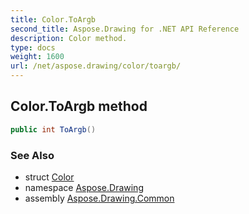 ```yaml
---
title: Color.ToArgb
second_title: Aspose.Drawing for .NET API Reference
description: Color method. 
type: docs
weight: 1600
url: /net/aspose.drawing/color/toargb/
---
```

## Color.ToArgb method

```csharp
public int ToArgb()
```

### See Also

* struct [Color](../)
* namespace [Aspose.Drawing](../../color/)
* assembly [Aspose.Drawing.Common](../../../)


